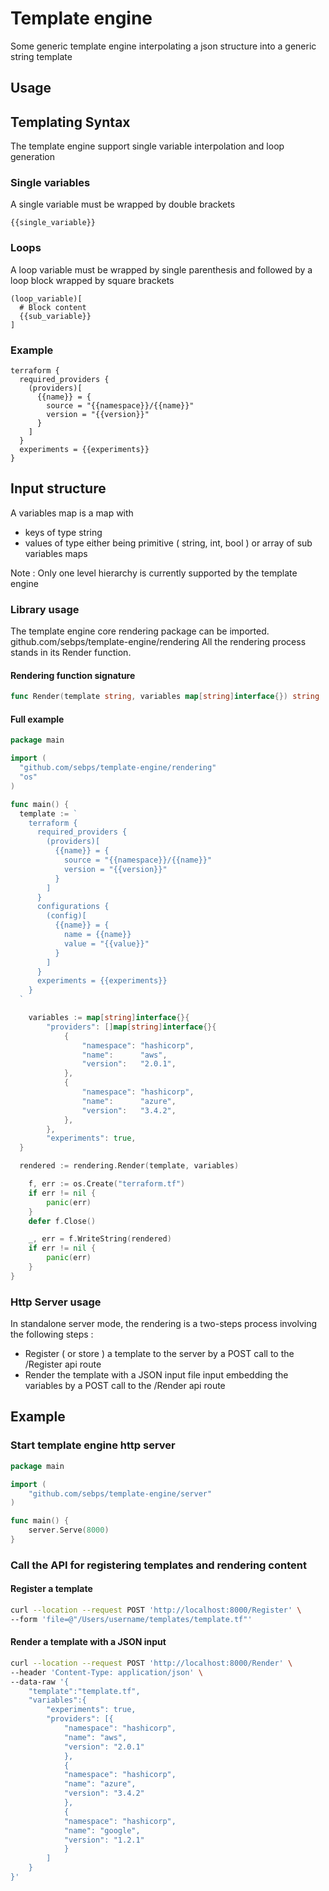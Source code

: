 # Template engine
Some generic template engine interpolating a json structure into a generic string template

## Usage

## Templating Syntax
The template engine support single variable interpolation and loop generation

### Single variables
A single variable must be wrapped by double brackets

```
{{single_variable}}
```

### Loops
A loop variable must be wrapped by single parenthesis and followed by a loop block wrapped by square brackets

```
(loop_variable)[
  # Block content
  {{sub_variable}}
]
```

### Example
```
terraform {
  required_providers {
    (providers)[
      {{name}} = {
        source = "{{namespace}}/{{name}}"
        version = "{{version}}"
      }
    ]
  }
  experiments = {{experiments}}
}
```

## Input structure
A variables map is a map with 
- keys of type string 
- values of type either being primitive ( string, int, bool ) or array of sub variables maps 

Note : Only one level hierarchy is currently supported by the template engine

### Library usage
The template engine core rendering package can be imported. github.com/sebps/template-engine/rendering
All the rendering process stands in its Render function.  

#### Rendering function signature
```go
func Render(template string, variables map[string]interface{}) string
```

#### Full example
```go 
package main

import (
  "github.com/sebps/template-engine/rendering"
  "os"
)

func main() {
  template := `
    terraform {
      required_providers {
        (providers)[
          {{name}} = {
            source = "{{namespace}}/{{name}}"
            version = "{{version}}"
          }
        ]
      }
      configurations {
        (config)[
          {{name}} = {
            name = {{name}}
            value = "{{value}}"
          }
        ]
      }
      experiments = {{experiments}}
    } 
  `

	variables := map[string]interface{}{
		"providers": []map[string]interface{}{
			{
				"namespace": "hashicorp",
				"name":      "aws",
				"version":   "2.0.1",
			},
			{
				"namespace": "hashicorp",
				"name":      "azure",
				"version":   "3.4.2",
			},
		},
		"experiments": true,
  }

  rendered := rendering.Render(template, variables)

	f, err := os.Create("terraform.tf")
	if err != nil {
		panic(err)
	}
	defer f.Close()

	_, err = f.WriteString(rendered)
	if err != nil {
		panic(err)
	}
}
```

### Http Server usage
In standalone server mode, the rendering is a two-steps process involving the following steps :
- Register ( or store ) a template to the server by a POST call to the /Register api route
- Render the template with a JSON input file input embedding the variables by a POST call to the /Render api route

## Example

### Start template engine http server
```go
package main

import (
	"github.com/sebps/template-engine/server"
)

func main() {
	server.Serve(8000)
}
```

### Call the API for registering templates and rendering content

#### Register a template
```sh
curl --location --request POST 'http://localhost:8000/Register' \
--form 'file=@"/Users/username/templates/template.tf"'
```

#### Render a template with a JSON input
```sh
curl --location --request POST 'http://localhost:8000/Render' \
--header 'Content-Type: application/json' \
--data-raw '{
    "template":"template.tf",
    "variables":{
        "experiments": true,
        "providers": [{
            "namespace": "hashicorp",
            "name": "aws",
            "version": "2.0.1"
            },
            {
            "namespace": "hashicorp",
            "name": "azure",
            "version": "3.4.2"
            },
            {
            "namespace": "hashicorp",
            "name": "google",
            "version": "1.2.1"
            }
        ]
    }
}'
```